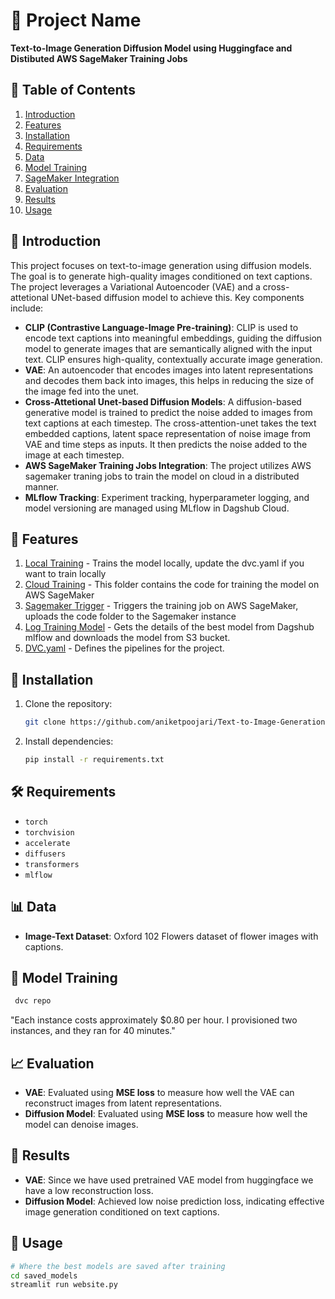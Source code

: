 # 🚀 Project Name
**Text-to-Image Generation Diffusion Model using Huggingface and Distibuted AWS SageMaker Training Jobs**

## 📜 Table of Contents
1. [Introduction](#introduction)
2. [Features](#features)
3. [Installation](#installation)
4. [Requirements](#requirements)
5. [Data](#data)
6. [Model Training](#model-training)
7. [SageMaker Integration](#sagemaker-integration)
8. [Evaluation](#evaluation)
9. [Results](#results)
10. [Usage](#usage)

## 📄 Introduction
This project focuses on text-to-image generation using diffusion models. The goal is to generate high-quality images conditioned on text captions. The project leverages a Variational Autoencoder (VAE) and a cross-attetional UNet-based diffusion model to achieve this. Key components include:

- **CLIP (Contrastive Language-Image Pre-training)**: CLIP is used to encode text captions into meaningful embeddings, guiding the diffusion model to generate images that are semantically aligned with the input text. CLIP ensures high-quality, contextually accurate image generation.
- **VAE**: An autoencoder that encodes images into latent representations and decodes them back into images, this helps in reducing the size of the image fed into the unet.
- **Cross-Attetional Unet-based Diffusion Models**: A diffusion-based generative model is trained to predict the noise added to images from text captions at each timestep. The cross-attention-unet takes the text embedded captions, latent space representation of noise image from VAE and time steps as inputs. It then predicts the noise added to the image at each timestep.
- **AWS SageMaker Training Jobs Integration**: The project utilizes AWS sagemaker traning jobs to train the model on cloud in a distributed manner.
- **MLflow Tracking**: Experiment tracking, hyperparameter logging, and model versioning are managed using MLflow in Dagshub Cloud.

## 🌟 Features
1. [Local Training](src/training.py) - Trains the model locally, update the dvc.yaml if you want to train locally
2. [Cloud Training](src/codes) - This folder contains the code for training the model on AWS SageMaker
3. [Sagemaker Trigger](src/trainingjob.py) - Triggers the training job on AWS SageMaker, uploads the code folder to the Sagemaker instance
4. [Log Training Model](src/log_training_model.py) - Gets the details of the best model from Dagshub mlflow and downloads the model from S3 bucket.
5. [DVC.yaml](dvc.yaml) - Defines the pipelines for the project.

## 🚚 Installation
1. Clone the repository:
   ```bash
   git clone https://github.com/aniketpoojari/Text-to-Image-Generation.git
   ```
2. Install dependencies:
   ```bash
   pip install -r requirements.txt
   ```

## 🛠️ Requirements
- `torch`
- `torchvision`
- `accelerate`
- `diffusers`
- `transformers`
- `mlflow`

## 📊 Data
- **Image-Text Dataset**: Oxford 102 Flowers dataset of flower images with captions.

## 🤖 Model Training

   ```bash
    dvc repo
   ```
   "Each instance costs approximately $0.80 per hour. I provisioned two instances, and they ran for 40 minutes."

## 📈 Evaluation
- **VAE**: Evaluated using **MSE loss** to measure how well the VAE can reconstruct images from latent representations.
- **Diffusion Model**: Evaluated using **MSE loss** to measure how well the model can denoise images.

## 🎉 Results
- **VAE**: Since we have used pretrained VAE model from huggingface we have a low reconstruction loss.
- **Diffusion Model**: Achieved low noise prediction loss, indicating effective image generation conditioned on text captions.

## 🚀 Usage
   ```bash
   # Where the best models are saved after training
   cd saved_models
   streamlit run website.py
   ```